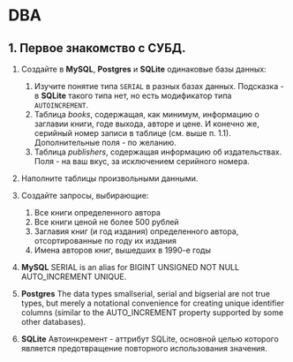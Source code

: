 # DBA
## 1. Первое знакомство с СУБД.
1. Создайте в **MySQL**, **Postgres** и **SQLite** одинаковые базы данных:
   1. Изучите понятие типа `SERIAL` в разных базах данных. Подсказка - в **SQLite** такого типа нет, но есть модификатор типа `AUTOINCREMENT`.
   2. Таблица *books*, содержащая, как минимум, информацию о заглавии книги, годе выхода, авторе и цене. И конечно же, серийный номер записи в таблице (см. выше п. 1.1). Дополнительные поля - по желанию. 
   3. Таблица *publishers*, содержащая информацию об издательствах. Поля - на ваш вкус, за исключением серийного номера.
2. Наполните таблицы произвольными данными.
3. Создайте запросы, выбирающие:
   1. Все книги определенного автора
   2. Все книги ценой не более 500 рублей
   3. Заглавия книг (и год издания) определенного автора, отсортированные по году их издания
   4. Имена авторов книг, вышедших в 1990-е годы


1. **MySQL**
SERIAL is an alias for BIGINT UNSIGNED NOT NULL AUTO_INCREMENT UNIQUE.
2. **Postgres**
   The data types smallserial, serial and bigserial are not true types, but merely a notational convenience for creating unique identifier columns (similar to the AUTO_INCREMENT property supported by some other databases). 
3. **SQLite**
   Автоинкремент - аттрибут SQLite, основной целью которого является предотвращение повторного использования значения.